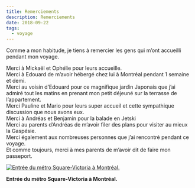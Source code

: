 ```yaml
---
title: Remerciements
description: Remerciements
date: 2018-09-22
tags:
  - voyage
---
```


Comme a mon habitude, je tiens à remercier les gens qui m’ont accueilli pendant mon voyage.

Merci à Mickaël et Ophélie pour leurs accueille.  
Merci à Edouard de m’avoir hébergé chez lui à Montréal pendant 1 semaine et demi.  
Merci au voisin d’Edouard pour ce magnifique jardin Japonais que j’ai admiré tout les matins en prenant mon petit déjeuné sur la terrasse de l’appartement.  
Merci Pauline et Mario pour leurs super accueil et cette sympathique discussion que nous avons eux.  
Merci à Andréas et Benjamin pour la balade en Jetski  
Merci au parents d’Andréas de m’avoir filer des plans pour visiter au mieux la Gaspésie.  
Merci également aux nombreuses personnes que j’ai rencontré pendant ce voyage.  
Et comme toujours, merci à mes parents de m’avoir dit de faire mon passeport.

 [![Entrée du métro Square-Victoria à Montréal.](local/adapt-img/640/10x/IMG/jpg/18-08-28_16-28-54_2206.jpg?1680453810)](IMG/jpg/18-08-28_16-28-54_2206.jpg)

**Entrée du métro Square-Victoria à Montréal.**